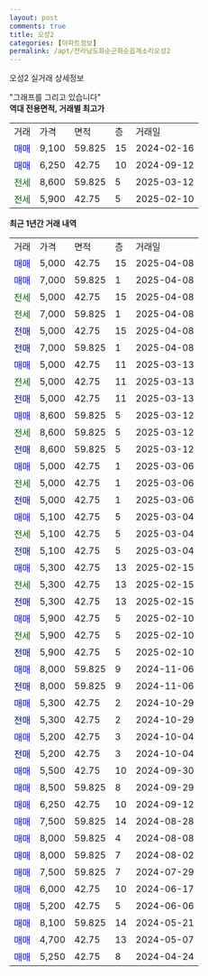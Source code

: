 ```yaml
---
layout: post
comments: true
title: 오성2
categories: [아파트정보]
permalink: /apt/전라남도화순군화순읍계소리오성2
---
```


오성2 실거래 상세정보

<script type="text/javascript">
  google.charts.load('current', {'packages':['line', 'corechart']});
  google.charts.setOnLoadCallback(drawChart);

  function drawChart() {
    var data = new google.visualization.DataTable();
    data.addColumn('date', '거래일');
    data.addColumn('number', "매매");
    data.addColumn('number', "전세");
    data.addColumn('number', "전매");

    data.addRows([[new Date(Date.parse("2025-04-08")), 5000, null, null], [new Date(Date.parse("2025-04-08")), 7000, null, null], [new Date(Date.parse("2025-04-08")), null, 5000, null], [new Date(Date.parse("2025-04-08")), null, 7000, null], [new Date(Date.parse("2025-04-08")), null, null, 5000], [new Date(Date.parse("2025-04-08")), null, null, 7000], [new Date(Date.parse("2025-03-13")), 5000, null, null], [new Date(Date.parse("2025-03-13")), null, 5000, null], [new Date(Date.parse("2025-03-13")), null, null, 5000], [new Date(Date.parse("2025-03-12")), 8600, null, null], [new Date(Date.parse("2025-03-12")), null, 8600, null], [new Date(Date.parse("2025-03-12")), null, null, 8600], [new Date(Date.parse("2025-03-06")), 5000, null, null], [new Date(Date.parse("2025-03-06")), null, 5000, null], [new Date(Date.parse("2025-03-06")), null, null, 5000], [new Date(Date.parse("2025-03-04")), 5100, null, null], [new Date(Date.parse("2025-03-04")), null, 5100, null], [new Date(Date.parse("2025-03-04")), null, null, 5100], [new Date(Date.parse("2025-02-15")), 5300, null, null], [new Date(Date.parse("2025-02-15")), null, 5300, null], [new Date(Date.parse("2025-02-15")), null, null, 5300], [new Date(Date.parse("2025-02-10")), 5900, null, null], [new Date(Date.parse("2025-02-10")), null, 5900, null], [new Date(Date.parse("2025-02-10")), null, null, 5900], [new Date(Date.parse("2024-11-06")), 8000, null, null], [new Date(Date.parse("2024-11-06")), null, null, 8000], [new Date(Date.parse("2024-10-29")), 5300, null, null], [new Date(Date.parse("2024-10-29")), null, null, 5300], [new Date(Date.parse("2024-10-04")), 5200, null, null], [new Date(Date.parse("2024-10-04")), null, null, 5200], [new Date(Date.parse("2024-09-30")), 5500, null, null], [new Date(Date.parse("2024-09-29")), 8500, null, null], [new Date(Date.parse("2024-09-12")), 6250, null, null], [new Date(Date.parse("2024-08-28")), 7500, null, null], [new Date(Date.parse("2024-08-08")), 8000, null, null], [new Date(Date.parse("2024-08-02")), 8000, null, null], [new Date(Date.parse("2024-07-29")), 7500, null, null], [new Date(Date.parse("2024-06-17")), 6000, null, null], [new Date(Date.parse("2024-06-06")), 5200, null, null], [new Date(Date.parse("2024-05-21")), 8100, null, null], [new Date(Date.parse("2024-05-07")), 4700, null, null], [new Date(Date.parse("2024-04-24")), 5250, null, null]]);

    var options = {
      hAxis: {
        format: 'yyyy/MM/dd'
      },    
      lineWidth: 0,
      pointsVisible: true,    
      title: '최근 1년간 유형별 실거래가 분포',
      legend: { position: 'bottom' }
    };

    var formatter = new google.visualization.NumberFormat({pattern:'###,###'} );
    formatter.format(data, 1);
    formatter.format(data, 2);
    
    setTimeout(function() {
        var chart = new google.visualization.LineChart(document.getElementById('columnchart_material'));
        chart.draw(data, (options));
        document.getElementById('loading').style.display = 'none';
    }, 200);
  }
</script>


<div id="loading" style="z-index:20; display: block; margin-left: 0px">"그래프를 그리고 있습니다"</div>
<div id="columnchart_material" style="width: 95%; margin-left: 0px; display: block"></div>
<!-- contents start -->
<b>역대 전용면적, 거래별 최고가</b>
<table class="sortable">
    <tr>
      <td>거래</td>
      <td>가격</td>
      <td>면적</td>
      <td>층</td>
      <td>거래일</td>
    </tr>
        <tr>
          <td><a style="color: blue">매매</a></td>
          <td>9,100</td>
          <td>59.825</td>
          <td>15</td>
          <td>2024-02-16</td>
        </tr>            <tr>
          <td><a style="color: blue">매매</a></td>
          <td>6,250</td>
          <td>42.75</td>
          <td>10</td>
          <td>2024-09-12</td>
        </tr>        
        <tr>
              <td><a style="color: darkgreen">전세</a></td>
              <td>8,600</td>
              <td>59.825</td>
              <td>5</td>
              <td>2025-03-12</td>
            </tr>            <tr>
              <td><a style="color: darkgreen">전세</a></td>
              <td>5,900</td>
              <td>42.75</td>
              <td>5</td>
              <td>2025-02-10</td>
            </tr>        
    
</table>

<b>최근 1년간 거래 내역</b>

<table class="sortable">
    <tr>
      <td>거래</td>
      <td>가격</td>
      <td>면적</td>
      <td>층</td>
      <td>거래일</td>
    </tr>
    <tr>
      <td><a style="color: blue">매매</a></td>
      <td>5,000</td>
      <td>42.75</td>
      <td>15</td>
      <td>2025-04-08</td>
    </tr>          <tr>
      <td><a style="color: blue">매매</a></td>
      <td>7,000</td>
      <td>59.825</td>
      <td>1</td>
      <td>2025-04-08</td>
    </tr>          <tr>
      <td><a style="color: darkgreen">전세</a></td>
      <td>5,000</td>
      <td>42.75</td>
      <td>15</td>
      <td>2025-04-08</td>
    </tr>          <tr>
      <td><a style="color: darkgreen">전세</a></td>
      <td>7,000</td>
      <td>59.825</td>
      <td>1</td>
      <td>2025-04-08</td>
    </tr>          <tr>
      <td><a style="color: darkblue">전매</a></td>
      <td>5,000</td>
      <td>42.75</td>
      <td>15</td>
      <td>2025-04-08</td>
    </tr>          <tr>
      <td><a style="color: darkblue">전매</a></td>
      <td>7,000</td>
      <td>59.825</td>
      <td>1</td>
      <td>2025-04-08</td>
    </tr>          <tr>
      <td><a style="color: blue">매매</a></td>
      <td>5,000</td>
      <td>42.75</td>
      <td>11</td>
      <td>2025-03-13</td>
    </tr>          <tr>
      <td><a style="color: darkgreen">전세</a></td>
      <td>5,000</td>
      <td>42.75</td>
      <td>11</td>
      <td>2025-03-13</td>
    </tr>          <tr>
      <td><a style="color: darkblue">전매</a></td>
      <td>5,000</td>
      <td>42.75</td>
      <td>11</td>
      <td>2025-03-13</td>
    </tr>          <tr>
      <td><a style="color: blue">매매</a></td>
      <td>8,600</td>
      <td>59.825</td>
      <td>5</td>
      <td>2025-03-12</td>
    </tr>          <tr>
      <td><a style="color: darkgreen">전세</a></td>
      <td>8,600</td>
      <td>59.825</td>
      <td>5</td>
      <td>2025-03-12</td>
    </tr>          <tr>
      <td><a style="color: darkblue">전매</a></td>
      <td>8,600</td>
      <td>59.825</td>
      <td>5</td>
      <td>2025-03-12</td>
    </tr>          <tr>
      <td><a style="color: blue">매매</a></td>
      <td>5,000</td>
      <td>42.75</td>
      <td>1</td>
      <td>2025-03-06</td>
    </tr>          <tr>
      <td><a style="color: darkgreen">전세</a></td>
      <td>5,000</td>
      <td>42.75</td>
      <td>1</td>
      <td>2025-03-06</td>
    </tr>          <tr>
      <td><a style="color: darkblue">전매</a></td>
      <td>5,000</td>
      <td>42.75</td>
      <td>1</td>
      <td>2025-03-06</td>
    </tr>          <tr>
      <td><a style="color: blue">매매</a></td>
      <td>5,100</td>
      <td>42.75</td>
      <td>5</td>
      <td>2025-03-04</td>
    </tr>          <tr>
      <td><a style="color: darkgreen">전세</a></td>
      <td>5,100</td>
      <td>42.75</td>
      <td>5</td>
      <td>2025-03-04</td>
    </tr>          <tr>
      <td><a style="color: darkblue">전매</a></td>
      <td>5,100</td>
      <td>42.75</td>
      <td>5</td>
      <td>2025-03-04</td>
    </tr>          <tr>
      <td><a style="color: blue">매매</a></td>
      <td>5,300</td>
      <td>42.75</td>
      <td>13</td>
      <td>2025-02-15</td>
    </tr>          <tr>
      <td><a style="color: darkgreen">전세</a></td>
      <td>5,300</td>
      <td>42.75</td>
      <td>13</td>
      <td>2025-02-15</td>
    </tr>          <tr>
      <td><a style="color: darkblue">전매</a></td>
      <td>5,300</td>
      <td>42.75</td>
      <td>13</td>
      <td>2025-02-15</td>
    </tr>          <tr>
      <td><a style="color: blue">매매</a></td>
      <td>5,900</td>
      <td>42.75</td>
      <td>5</td>
      <td>2025-02-10</td>
    </tr>          <tr>
      <td><a style="color: darkgreen">전세</a></td>
      <td>5,900</td>
      <td>42.75</td>
      <td>5</td>
      <td>2025-02-10</td>
    </tr>          <tr>
      <td><a style="color: darkblue">전매</a></td>
      <td>5,900</td>
      <td>42.75</td>
      <td>5</td>
      <td>2025-02-10</td>
    </tr>          <tr>
      <td><a style="color: blue">매매</a></td>
      <td>8,000</td>
      <td>59.825</td>
      <td>9</td>
      <td>2024-11-06</td>
    </tr>          <tr>
      <td><a style="color: darkblue">전매</a></td>
      <td>8,000</td>
      <td>59.825</td>
      <td>9</td>
      <td>2024-11-06</td>
    </tr>          <tr>
      <td><a style="color: blue">매매</a></td>
      <td>5,300</td>
      <td>42.75</td>
      <td>2</td>
      <td>2024-10-29</td>
    </tr>          <tr>
      <td><a style="color: darkblue">전매</a></td>
      <td>5,300</td>
      <td>42.75</td>
      <td>2</td>
      <td>2024-10-29</td>
    </tr>          <tr>
      <td><a style="color: blue">매매</a></td>
      <td>5,200</td>
      <td>42.75</td>
      <td>3</td>
      <td>2024-10-04</td>
    </tr>          <tr>
      <td><a style="color: darkblue">전매</a></td>
      <td>5,200</td>
      <td>42.75</td>
      <td>3</td>
      <td>2024-10-04</td>
    </tr>          <tr>
      <td><a style="color: blue">매매</a></td>
      <td>5,500</td>
      <td>42.75</td>
      <td>10</td>
      <td>2024-09-30</td>
    </tr>          <tr>
      <td><a style="color: blue">매매</a></td>
      <td>8,500</td>
      <td>59.825</td>
      <td>8</td>
      <td>2024-09-29</td>
    </tr>          <tr>
      <td><a style="color: blue">매매</a></td>
      <td>6,250</td>
      <td>42.75</td>
      <td>10</td>
      <td>2024-09-12</td>
    </tr>          <tr>
      <td><a style="color: blue">매매</a></td>
      <td>7,500</td>
      <td>59.825</td>
      <td>14</td>
      <td>2024-08-28</td>
    </tr>          <tr>
      <td><a style="color: blue">매매</a></td>
      <td>8,000</td>
      <td>59.825</td>
      <td>4</td>
      <td>2024-08-08</td>
    </tr>          <tr>
      <td><a style="color: blue">매매</a></td>
      <td>8,000</td>
      <td>59.825</td>
      <td>7</td>
      <td>2024-08-02</td>
    </tr>          <tr>
      <td><a style="color: blue">매매</a></td>
      <td>7,500</td>
      <td>59.825</td>
      <td>7</td>
      <td>2024-07-29</td>
    </tr>          <tr>
      <td><a style="color: blue">매매</a></td>
      <td>6,000</td>
      <td>42.75</td>
      <td>10</td>
      <td>2024-06-17</td>
    </tr>          <tr>
      <td><a style="color: blue">매매</a></td>
      <td>5,200</td>
      <td>42.75</td>
      <td>5</td>
      <td>2024-06-06</td>
    </tr>          <tr>
      <td><a style="color: blue">매매</a></td>
      <td>8,100</td>
      <td>59.825</td>
      <td>14</td>
      <td>2024-05-21</td>
    </tr>          <tr>
      <td><a style="color: blue">매매</a></td>
      <td>4,700</td>
      <td>42.75</td>
      <td>13</td>
      <td>2024-05-07</td>
    </tr>          <tr>
      <td><a style="color: blue">매매</a></td>
      <td>5,250</td>
      <td>42.75</td>
      <td>8</td>
      <td>2024-04-24</td>
    </tr>      </table>
<!-- contents end -->    

